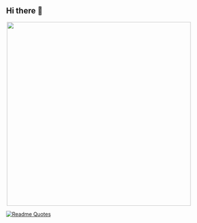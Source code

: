 ## Hi there 👋
<div id="header" align="center">
  <img src="https://i.giphy.com/media/v1.Y2lkPTc5MGI3NjExZ2tucnJ4OWt0OHcwdTRuNGdzaGRrNjd0ZGI0NXNtaGt6Y2ZpZnlnayZlcD12MV9pbnRlcm5hbF9naWZfYnlfaWQmY3Q9cw/WIQ0N0OUvei1OW1h9Z/giphy.gif" width="500"/>
</div>

[![Readme Quotes](https://quotes-github-readme.vercel.app/api?type=horizontal&theme=dark&quote=%E2%80%9CIndividualmente%2C%20somos%20una%20gota.%20Juntos%2C%20somos%20el%20mar%E2%80%9D.&author=Ryunosuke%20Satoro)](https://github.com/piyushsuthar/github-readme-quotes)

<!--
**sanchezflorencia/sanchezflorencia** is a ✨ _special_ ✨ repository because its `README.md` (this file) appears on your GitHub profile.

Here are some ideas to get you started:

- 🔭 I’m currently working on ...
- 🌱 I’m currently learning ...
- 👯 I’m looking to collaborate on ...
- 🤔 I’m looking for help with ...
- 💬 Ask me about ...
- 📫 How to reach me: ...
- 😄 Pronouns: ...
- ⚡ Fun fact: ...
-->
